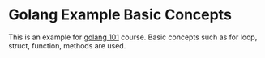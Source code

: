 # Golang Example Basic Concepts
This is an example for [golang 101](https://github.com/Mehdi-Teaching/golang-101) course. Basic concepts such as for loop, struct, function, methods are used.